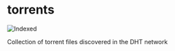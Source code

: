 torrents 
========
![Indexed](https://img.shields.io/badge/indexed-197803-blue)

Collection of torrent files discovered in the DHT network
